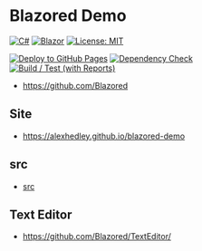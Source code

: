# Blazored Demo

[![C#](https://img.shields.io/badge/c%23-%23239120.svg?style=for-the-badge&logo=c-sharp&logoColor=white)](https://learn.microsoft.com/en-us/dotnet/csharp/)
[![Blazor](https://img.shields.io/badge/blazor-%235C2D91.svg?style=for-the-badge&logo=blazor&logoColor=white)](https://dotnet.microsoft.com/en-us/apps/aspnet/web-apps/blazor)
[![License: MIT](https://img.shields.io/badge/License-MIT-lightgrey.svg?style=for-the-badge)](LICENSE) <!-- https://opensource.org/licenses/MIT -->

[![Deploy to GitHub Pages](https://github.com/AlexHedley/blazored-demo/actions/workflows/deploy-site.yml/badge.svg)](https://github.com/AlexHedley/blazored-demo/actions/workflows/deploy-site.yml)
[![Dependency Check](https://github.com/AlexHedley/blazored-demo/actions/workflows/depcheck.yml/badge.svg)](https://github.com/AlexHedley/blazored-demo/actions/workflows/depcheck.yml)
[![Build / Test (with Reports)](https://github.com/AlexHedley/blazored-demo/actions/workflows/build-test.yml/badge.svg)](https://github.com/AlexHedley/blazored-demo/actions/workflows/build-test.yml)

- https://github.com/Blazored

## Site

- https://alexhedley.github.io/blazored-demo

## src

- [src](src/)

## Text Editor

- https://github.com/Blazored/TextEditor/
